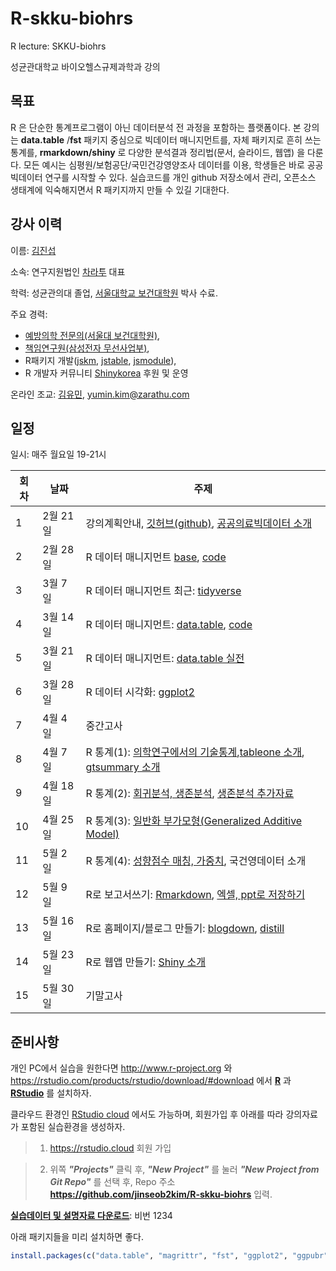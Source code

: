 # R-skku-biohrs
R lecture: SKKU-biohrs

성균관대학교 바이오헬스규제과학과 강의


## 목표

R 은 단순한 통계프로그램이 아닌 데이터분석 전 과정을 포함하는 플랫폼이다. 본 강의는 **data.table** /**fst** 패키지 중심으로 빅데이터 매니지먼트를, 자체 패키지로 흔히 쓰는 통계를, **rmarkdown/shiny** 로 다양한 분석결과 정리법(문서, 슬라이드, 웹앱) 을 다룬다. 모든 예시는 심평원/보험공단/국민건강영양조사 데이터를 이용, 학생들은 바로 공공빅데이터 연구를 시작할 수 있다. 실습코드를 개인 github 저장소에서 관리, 오픈소스 생태계에 익숙해지면서 R 패키지까지 만들 수 있길 기대한다.  


## 강사 이력 

이름: [김진섭](https://jinseob2kim.github.io/resume/)

소속: 연구지원법인 [차라투](https://www.zarathu.com) 대표

학력: 성균관의대 졸업, [서울대학교 보건대학원](http://snugepi.snu.ac.kr/) 박사 수료.
      
주요 경력: 

 - [예방의학 전문의(서울대 보건대학원)](http://snu-prev.com/), 
 - [책임연구원(삼성전자 무선사업부)](https://news.samsung.com/kr/%EC%97%85%EB%AC%B4%EA%B0%80-%EC%9E%A0%EC%9E%90%EA%B8%B0%EC%97%AC%EC%84%9C-%EC%A2%8B%EA%B2%A0%EB%8B%A4%EA%B3%A0%EC%9A%94-s%ED%97%AC%EC%8A%A4-%EA%B0%9C%EB%B0%9C%EC%A7%84), 
 - R패키지 개발([jskm](https://CRAN.R-project.org/package=jskm), [jstable](https://CRAN.R-project.org/package=jstable), [jsmodule](https://CRAN.R-project.org/package=jsmodule)),  
 - R 개발자 커뮤니티 [Shinykorea](https://github.com/Shinykorea) 후원 및 운영

온라인 조교: [김유민](https://github.com/yumin9-kim), yumin.kim@zarathu.com


## 일정 

일시: 매주 월요일 19-21시

|회차| 날짜  | 주제  |
|---|---|---|
|1| 2월 21일  | 강의계획안내, [깃허브(github)](code/github.R), [공공의료빅데이터 소개](lecture/공단데이터소개.pdf)  |
|2| 2월 28일  | R 데이터 매니지먼트 [base](https://blog.zarathu.com/posts/2020-02-16-rdatamanagement-basic), [code](code/base.R)  |
|3|  3월 7일|  R 데이터 매니지먼트 최근: [tidyverse](https://jinseob2kim.github.io/lecture-snuhlab/tidyverse) |
|4|   3월 14일| R 데이터 매니지먼트: [data.table](https://blog.zarathu.com/posts/2022-02-11-datatable/), [code](code/datatable.R)  |
|5|  3월 21일 | R 데이터 매니지먼트: [data.table 실전](code/)  |
|6|  3월 28일| R 데이터 시각화: [ggplot2](https://evamaerey.github.io/ggplot_flipbook/ggplot_flipbook_xaringan.html)  |
|7|  4월 4일| 중간고사|
|8|  4월 7일| R 통계(1): [의학연구에서의 기술통계](https://blog.zarathu.com/posts/2020-07-08-table1inmed/),[tableone 소개](https://blog.zarathu.com/posts/2022-02-07-tableone/),  [gtsummary 소개](https://blog.zarathu.com/posts/2022-02-07-gtsummar8/) |
|9|  4월 18일| R 통계(2): [회귀분석, 생존분석](https://blog.zarathu.com/posts/2020-07-22-regressionbasic/), [생존분석 추가자료](https://blog.zarathu.com/posts/2020-10-29-survivalpractice/) 
|10|  4월 25일| R 통계(3): [일반화 부가모형(Generalized Additive Model)](https://www.slideshare.net/secondmath/generalized-additive-model) |
|11|  5월 2일| R 통계(4): [성향점수 매칭, 가중치](code/table1_ps.R), 국건영데이터 소개 |
|12|  5월 9일| R로 보고서쓰기: [Rmarkdown](https://blog.zarathu.com/posts/2019-01-03-rmarkdown/), [엑셀, ppt로 저장하기]() |
|13|  5월 16일| R로 홈페이지/블로그 만들기: [blogdown](https://pkgs.rstudio.com/blogdown/), [distill](https://rstudio.github.io/distill/) |
|14|  5월 23일| R로 웹앱 만들기: [Shiny 소개](https://github.com/jinseob2kim/shiny-workshop-odsc2019) |
|15|  5월 30일| 기말고사 |


## 준비사항 

개인 PC에서 실습을 원한다면 http://www.r-project.org 와 https://rstudio.com/products/rstudio/download/#download 에서 **[R](https://www.r-project.org/)** 과 **[RStudio](https://rstudio.com/)** 를 설치하자.

클라우드 환경인 [RStudio cloud](https://rstudio.cloud) 에서도 가능하며, 회원가입 후 아래를 따라 강의자료가 포함된 실습환경을 생성하자.


> 1. https://rstudio.cloud 회원 가입

> 2. 위쪽 __*"Projects"*__ 클릭 후, __*"New Project"*__ 를 눌러 __*"New Project from Git Repo"*__ 를 선택 후, Repo 주소 **https://github.com/jinseob2kim/R-skku-biohrs** 입력.



**[실습데이터 및 설명자료 다운로드](https://1drv.ms/u/s!AvwFxLQIpBXdhf0B_wedH9jP7D6sHg?e=6FBDRA)**: 비번 1234


아래 패키지들을 미리 설치하면 좋다.

```r
install.packages(c("data.table", "magrittr", "fst", "ggplot2", "ggpubr", "officer", "rvg", "tableone", "gtsummary", "MatchIt", "twang", "usethis", "gitcreds"))
```
